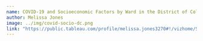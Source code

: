 ```yaml
---
name: COVID-19 and Socioeconomic Factors by Ward in the District of Columbia
author: Melissa Jones
image: ../img/covid-socio-dc.png
link: "https://public.tableau.com/profile/melissa.jones3270#!/vizhome/SocioeconomicFactorsandCoronavirusByWardintheDistrictofColombia/Dashboard12"
---
```

